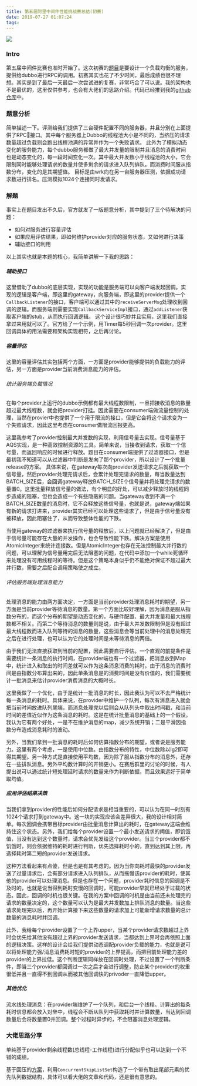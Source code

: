 ```yaml
---
title: 第五届阿里中间件性能挑战赛总结(初赛)
date: 2019-07-27 01:07:24
tags:
---
```

![](logo.png)
### Intro
第五届中间件比赛也准时开始了。这次初赛的[题目](https://tianchi.aliyun.com/competition/entrance/231714/information)是要设计一个负载均衡的服务，提供给dubbo进行RPC的调用。初赛其实也花了不少时间，最后成绩也很不理想。其实是到了最后一天最后一次尝试进的复赛，非常巧合了可以说。我的架构也不是最优的，这里仅供参考，也会有大佬们的思路介绍。代码已经推到我的[github仓库](https://github.com/ScaldingBlood/ali-competition-adaptive-loadbalance)中。

### 题意分析
简单描述一下。评测给我们提供了三台硬件配置不同的服务器，并且分别在上面提供了RPC接口。其中每个服务器上Dubbo的线程池大小是不同的，当挤压的请求数量超过负载则会跑出线程池满的异常并作为一个失败请求。
此外为了模拟动态变化的服务能力，每个dubbo服务都做了最大并发量的限制并且消息的消费时间也是动态变化的，每一段时间变化一次。其中最大并发数小于线程池的大小，它会限制同时能够处理请求的数量并使多剩余的请求进入队列排队。而消费时间服从指数分布，变化的是其期望值。
目标是由wrk向在另一台服务器压测，依据成功请求数进行排名。压测模拟1024个连接同时发请求。

### 解题
事实上在题目发出不久后，官方就发了一版题意分析，其中提到了三个待解决的问题：
* 如何对服务进行容量评估
* 如果应用评估结果，即如何维护provider对应的服务状态，又如何进行决策
* 辅助接口的利用

以上其实也就是本题的核心，我简单讲解一下我的思路：

##### 辅助接口
这里借助了dubbo的底层实现，实现的功能是服务端可以向客户端发起回调。实现的逻辑是客户端，即这里的gateway，向服务端，即这里的provider提供一个`CallbackListener`的接口，客户端可以通过其中的`receiveServerMsg`处理收到回调的逻辑。而服务端则需要实现`CallbackServiceImpl`接口，通过`addListener`获取客户端的stub，从而执行回调逻辑。
这个设计很巧妙并且实用，这里我们直接拿过来用就可以了。官方给了一个示例，用Timer每5秒回调一次provider。这里回调具体的用法需要和架构实现相符，之后再讨论。

##### 容量评估
这里的容量评估其实包括两个方面，一方面是provider能够提供的负载能力的评估，另一方面是provider当前消费消息能力的评估。

###### 统计服务端负载情况
在每个provider上运行的dubbo示例都有最大线程数限制，一旦把接收消息的数量超过最大线程数，就会把provider打挂。因此需要在consumer端做流量控制的处理，当然在provier中也提供了一个用于限流的接口，但是它会将这个请求变为一个失败请求，因此这里考虑在consumer做限流回报更高。

这里我参考了provider控制最大并发数的实现，利用信号量去实现。信号量基于AQS实现，是一种高效控制资源的工具。简单来说，当接收到请求，获取一个信号量，而返回响应的时候进行释放。题目在consumer端提供了过滤器接口，但是最初我不知道可以从过滤器中判断是发向了那个provider，所以设计了一个批量release的方案。
具体来说，在gateway每次向provider发送请求之后就获取一个信号量，然后provider处理完请求后，会累计处理完请求的数量，每当数量达到BATCH_SIZE后，会回调gateway释放BATCH_SIZE个信号量并将处理完请求的数量置0。这里批量释放信号量的做法，有个明显的好处，可以减少释放时的线程同步造成的阻塞，但也会造成一个有些隐蔽的问题。当gateway收到不满一个BATCH_SIZE数量的消息时，它不会释放这些信号量，也就是说，gateway端如果有新的请求打进来，provider其实已经可以处理这些请求了，但是由于信号量没有被释放，因此阻塞住了，从而导致整体性能的下跌。

当使用gateway的过滤器来执行信号量的释放后，以上问题就已经解决了，但是由于信号量可能存在大量的并发操作，也会导致性能下跌。解决方案是使用AtomicInteger来统计连接数。但是AtomicInteger也存在无法控制最大并行数的问题，可以理解为信号量用完后无法阻塞的问题，在代码中添加一个while死循环来处理没有可用线程时的等待。但是这个策略本身似乎仍不能绝对保证不超过最大并行数，需要之后配合调用策略使之成立。

###### 评估服务端处理消息能力
处理消息的能力由两方面决定，一方面是当前provider处理消息耗时的期望，另一方面是当前provider等待消息的数量。第一个方面比较好理解，因为消息是服从指数分布的，而这个分布的期望是动态变化的，与硬件配置、最大并发量和最大线程数都不相关。而第二个等待消息的数量则是说，由于最大并发数限制但是没有超过最大线程数而进入队列等待的消息的数量，这些消息会等当前处理中的消息处理完之后在进行处理，也可以认为它的处理时间是未等待消息的两倍。

由于我们无法直接获取到当前的配置，因此需要自行评估。一个直观的前提条件是需要统计一条消息的执行时间，在provider端也有一个过滤器，把消息放到Map中，统计进入和取出的时间差就可以作为这条消息消费的耗时。由于消息的消费时间是由指数分布算出来的，因此单条消息是的消费时间是没有价值的，我们需要统计一批消息来估计provider消费消息的大概时长。

这里我做了一个优化，由于是统计一批消息的时长，因此我认为可以不去严格统计每一条消息的耗时。具体来说，在provider中维护一个队列，每次有消息进入就会把当前时间放进队列尾端，而消息处理完以后则会从队列头中取出时间戳，和当前时间的差值近似作为这条消息的耗时。这是在统计批量消息的基础上的一个假设。我认为它有两个好处，一是不在维护消息的map，减少系统开销；二是平滑因指数分布造成消息耗时的波动。

另外，当我们拿到一批消息的耗时后如何估算指数分布的期望，或者说是服务能力。这里有两个考虑，一是使用中位数。由指数分布的特性，中位数除以lg2即可得其期望。另一种方式是直接使用平均数，因为除了服从指数分布的消息外，还存在一些排队消息。另外平均数计算时的开销更小。在赛后群里的讨论的时候，有人提出说可以通过统计短处理延时请求的数量来作为判断依据，而且效果远好于简单取均值。

##### 应用评估结果决策
当我们拿到provider的性能后如何分配请求是相当重要的，可以认为在同一时刻有1024个请求打到gateway中。这一块的实现应该会差异很大，我的设计相对简单。每次回调会携带目标provider由批量消息计算出的耗时，在gateway这端会维持住这个状态。另外，我们给每个provider设置一个最小发送请求的阈值，即饥饿值，当没有达到这个数量时，请求会优先发给这个provider。当三个provider都不饥饿时，则会依据维持的耗时进行判断，优先选择耗时小的，直到达到其上限，再选择耗时第二短的provider发送请求。

这种方法看起来有点傻，但是也是有其考虑的。因为当你向耗时最快的provider发送了过量请求后，会有部分请求进入队列排队，从而拖慢该provider的耗时，使其他的provider可以处理消息。但是也存在一个问题，provider耗时信息的回调是不及时的，也就是说当得到耗时变慢的回调时，可能provider早就已经处于过载的状态。因此，回调的时机也很关键。在我的方案中回调的时机是由当前还未处理完的请求的数量决定的，这个数量可以认为是最大并发数加上排队消息的数量。当这些请求处理完以后，再开始计算接下来这些数量的请求加上可能新增请求数量的总计数量的消息耗时并回调。

此外，我给每个provider设置了一个上界upper，当某个provider请求数超过上界时会优先给其他没有超过上界的provider发送请求，当都达到上界时会再依照上面的逻辑决策。这样的设计会给我们提供动态调配provider负载的能力，也就是说可以将处理能力强/消息消费耗时短的provider的上界提高，而把目前处理能力差的provider的上界拉低。这个判断逻辑同样放在回调时处理，不过设置了一个判断条件，即当三个provider都回调过一次之后才会进行调整，防止某个provider的权重很低并且一直得不到回调从而被其他回调快的privoder一直降低upper。

##### 其他优化
流水线处理消息：在provider端维护了一个队列，和后台一个线程。计算出的每条耗时信息都会放入对垒中，线程会不断从队列中获取耗时并计算数量，当达到回调数量后会将数量置0并回调。整个过程时异步的，不会阻塞消息处理逻辑。

### 大佬思路分享
单纯基于provider剩余线程数(总线程-工作线程)进行分配似乎也可以达到一个不错的成绩。

基于回压的[方案](https://mp.weixin.qq.com/s/hGTBRfdivxFCqJ-c4gPVaw)，利用`ConcurrentSkipListSet`构造了一个带有取出尾部元素的优先队列数据结构，具体可以看大佬的文章和代码，还是很有意思的。